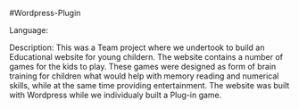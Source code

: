 #Wordpress-Plugin

Language:

Description: This was a Team project where we undertook to build an Educational website for young childern. The website contains a number of games for the kids to play. These games were designed as form of brain training for children what would help with memory reading and numerical skills, while at the same time providing entertainment. The website was built with Wordpress while we individualy built a Plug-in game.
